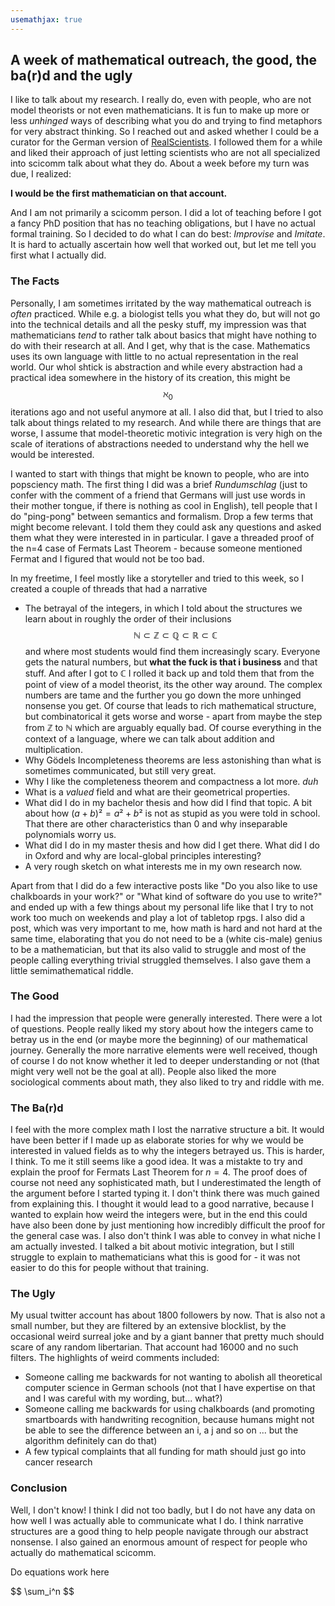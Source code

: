 ```yaml
---
usemathjax: true
---
```

## A week of mathematical outreach, the good, the ba(r)d and the ugly
I like to talk about my research. I really do, even with people, who are not model theorists or not even mathematicians. It is fun to make up more or less *unhinged* ways of describing what you do and trying to find metaphors for very abstract thinking. So I reached out and asked whether I could be a curator for the German version of <a href="https://twitter.com/realsci_DE">RealScientists</a>. I followed them for a while and liked their approach of just letting scientists who are not all specialized into scicomm talk about what they do. 
About a week before my turn was due, I realized: 

**I would be the first mathematician on that account.**

And I am not primarily a scicomm person. I did a lot of teaching before I got a fancy PhD position that has no teaching obligations, but I have no actual formal training. So I decided to do what I can do best: *Improvise* and *Imitate*.
It is hard to actually ascertain how well that worked out, but let me tell you first what I actually did.

### The Facts 
Personally, I am sometimes irritated by the way mathematical outreach is *often* practiced. While e.g. a biologist tells you what they do, but will not go into the technical details and all the pesky stuff, my impression was that mathematicians *tend* to rather talk about basics that might have nothing to do with their research at all. And I get, why that is the case. Mathematics uses its own language with little to no actual representation in the real world. Our whol shtick is abstraction and while every abstraction had a practical idea somewhere in the history of its creation, this might be $$ \aleph_0 $$ iterations ago and not useful anymore at all. I also did that, but I tried to also talk about things related to my research. And while there are things that are worse, I assume that model-theoretic motivic integration is very high on the scale of iterations of abstractions needed to understand why the hell we would be interested.

I wanted to start with things that might be known to people, who are into popsciency math. The first thing I did was a brief *Rundumschlag* (just to confer with the comment of a friend that Germans will just use words in their mother tongue, if there is nothing as cool in English), tell people that I do "ping-pong" between semantics and formalism. Drop a few terms that might become relevant. I told them they could ask any questions and asked them what they were interested in in particular. I gave a threaded proof of the n=4 case of Fermats Last Theorem - because someone mentioned Fermat and I figured that would not be too bad. 

In my freetime, I feel mostly like a storyteller and tried to this week, so I created a couple of threads that had a narrative
- The betrayal of the integers, in which I told about the structures we learn about in roughly the order of their inclusions 
 $$\mathbb{N} \subset \mathbb{Z} \subset \mathbb{Q} \subset \mathbb{R} \subset \mathbb{C}$$ 
 and where most students would find them increasingly scary. Everyone gets the natural numbers, but **what the fuck is that i business** and that stuff. And after I got to $\mathbb{C}$ I rolled it back up and told them that from the point of view of a model theorist, its the other way around. The complex numbers are tame and the further you go down the more unhinged nonsense you get. Of course that leads to rich mathematical structure, but combinatorical it gets worse and worse - apart from maybe the step from $\mathbb{Z}$ to $\mathbb{N}$ which are arguably equally bad. Of course everything in the context of a language, where we can talk about addition and multiplication. 
- Why Gödels Incompleteness theorems are less astonishing than what is sometimes communicated, but still very great.
- Why I like the completeness theorem and compactness a lot more. *duh*
- What is a *valued* field and what are their geometrical properties.
- What did I do in my bachelor thesis and how did I find that topic. A bit about how $(a+b)²=a²+b²$ is not as stupid as you were told in school. That there are other characteristics than $0$ and why inseparable polynomials worry us.
- What did I do in my master thesis and how did I get there. What did I do in Oxford and why are local-global principles interesting?
- A very rough sketch on what interests me in my own research now.

Apart from that I did do a few interactive posts like "Do you also like to use chalkboards in your work?" or "What kind of software do you use to write?" and ended up with a few things about my personal life like that I try to not work too much on weekends and play a lot of tabletop rpgs. I also did a post, which was very important to me, how math is hard and not hard at the same time, elaborating that you do not need to be a (white cis-male) genius to be a mathematician, but that its also valid to struggle and most of the people calling everything trivial struggled themselves. I also gave them a little semimathematical riddle.

### The Good 
I had the impression that people were generally interested. There were a lot of questions. People really liked my story about how the integers came to betray us in the end (or maybe more the beginning) of our mathematical journey. Generally the more narrative elements were well received, though of course I do not know whether it led to deeper understanding or not (that might very well not be the goal at all). People also liked the more sociological comments about math, they also liked to try and riddle with me.

### The Ba(r)d
I feel with the more complex math I lost the narrative structure a bit. It would have been better if I made up as elaborate stories for why we would be interested in valued fields as to why the integers betrayed us. This is harder, I think. To me it still seems like a good idea. It was a mistakte to try and explain the proof for Fermats Last Theorem for $n=4$. The proof does of course not need any sophisticated math, but I underestimated the length of the argument before I started typing it. I don't think there was much gained from explaining this. I thought it would lead to a good narrative, because I wanted to explain how weird the integers were, but in the end this could have also been done by just mentioning how incredibly difficult the proof for the general case was. I also don't think I was able to convey in what niche I am actually invested. I talked a bit about motivic integration, but I still struggle to explain to mathematicians what this is good for - it was not easier to do this for people without that training.

### The Ugly
My usual twitter account has about 1800 followers by now. That is also not a small number, but they are filtered by an extensive blocklist, by the occasional weird surreal joke and by a giant banner that pretty much should scare of any random libertarian. That account had 16000 and no such filters. The highlights of weird comments included:
- Someone calling me backwards for not wanting to abolish all theoretical computer science in German schools (not that I have expertise on that and I was careful with my wording, but... what?)
- Someone calling me backwards for using chalkboards (and promoting smartboards with handwriting recognition, because humans might not be able to see the difference between an i, a j and so on ... but the algorithm definitely can do that)
- A few typical complaints that all funding for math should just go into cancer research

### Conclusion 
Well, I don't know! I think I did not too badly, but I do not have any data on how well I was actually able to communicate what I do. I think narrative structures are a good thing to help people navigate through our abstract nonsense. I also gained an enormous amount of respect for people who actually do mathematical scicomm.

Do equations work here 
<div>
 $$ \sum_i^n $$
 </div>
